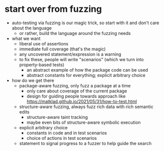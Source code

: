 # start over from fuzzing

- auto-testing via fuzzing is our magic trick, so start with it and don't care about the language
  - or rather, build the language around the fuzzing needs
- what we want
  - liberal use of assertions
  - immediate full coverage (that's the magic)
  - any uncovered statement/expression is a warning
  - to fix these, people will write "scenarios" (which we turn into property-based tests)
    - an abstract example of how the package code can be used
    - abstract constants for everything; explicit arbitrary choice
- how do we get there
  - package-aware fuzzing, only fuzz a package at a time
    - only care about coverage of the current package
    - design for guiding people towards approach like https://matklad.github.io/2021/05/31/how-to-test.html
  - structure-aware fuzzing, always fuzz rich data with rich semantic edits
    - structure-aware taint tracking
    - maybe even bits of structure-aware symbolic execution
  - explicit arbitrary choice
    - constants in code and in test scenarios
    - choice of actions in test scenarios
  - statement to signal progress to a fuzzer to help guide the search
